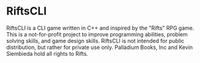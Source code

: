 # RiftsCLI
RiftsCLI is a CLI game written in C++ and inspired by the "Rifts" RPG game.
This is a not-for-profit project to improve programming abilities, problem solving skills, and game design skills.
RiftsCLI is not intended for public distribution, but rather for private use only.
Palladium Books, Inc and Kevin Siembieda hold all rights to Rifts.
